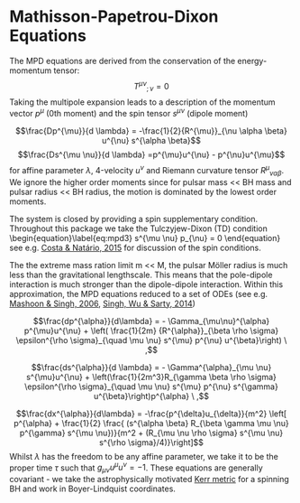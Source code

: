 # Mathisson-Papetrou-Dixon Equations

The MPD equations are derived from the conservation of the energy-momentum tensor:
$${T^{\mu \nu}}_{;\nu} = 0$$
Taking the multipole expansion leads to a description of the momentum vector $p^{\mu}$ (0th moment) and the spin tensor $s^{\mu \nu}$ (dipole moment)

$$\frac{Dp^{\mu}}{d \lambda} = -\frac{1}{2}{R^{\mu}}_{\nu \alpha \beta} u^{\nu} s^{\alpha \beta}$$
$$\frac{Ds^{\mu \nu}}{d \lambda} =p^{\mu}u^{\nu} - p^{\nu}u^{\mu}$$
for affine parameter $\lambda$, 4-velocity $u^{\nu}$ and Riemann curvature tensor ${R^{\mu}}_{\nu \alpha \beta}$. We ignore the higher order moments since for pulsar mass << BH mass and pulsar radius << BH radius, the motion is dominated by the lowest order moments. 

The system is closed by providing a spin supplementary condition. Throughout this package we take the Tulczyjew-Dixon (TD) condition
\begin{equation}\label{eq:mpd3}
s^{\mu \nu} p_{\nu} = 0
\end{equation}
see e.g. [Costa & Natário, 2015](https://arxiv.org/abs/1410.6443) for discussion of the spin conditions.

The the extreme mass ration limit m << M, the pulsar Möller radius is much less than the gravitational lengthscale. This means that the pole-dipole interaction is much stronger than the dipole-dipole interaction. Within this approximation, the MPD equations reduced to a set of ODEs (see e.g. [Mashoon & Singh, 2006](https://arxiv.org/abs/astro-ph/0608278), [Singh, Wu & Sarty, 2014](https://arxiv.org/abs/1403.7171))

$$\frac{dp^{\alpha}}{d\lambda} = - \Gamma_{\mu\nu}^{\alpha} p^{\mu}u^{\nu} +  \left( \frac{1}{2m} {R^{\alpha}}_{\beta \rho \sigma} \epsilon^{\rho \sigma}_{\quad \mu \nu} s^{\mu} p^{\nu} u^{\beta}\right) \ ,$$

$$\frac{ds^{\alpha}}{d \lambda} = - \Gamma^{\alpha}_{\mu \nu} s^{\mu}u^{\nu} + \left(\frac{1}{2m^3}R_{\gamma \beta \rho \sigma} \epsilon^{\rho \sigma}_{\quad \mu \nu} s^{\mu} p^{\nu} s^{\gamma} u^{\beta}\right)p^{\alpha} \ ,$$

$$\frac{dx^{\alpha}}{d\lambda} = -\frac{p^{\delta}u_{\delta}}{m^2} \left[ p^{\alpha} + \frac{1}{2} \frac{ (s^{\alpha \beta} R_{\beta \gamma \mu \nu} p^{\gamma} s^{\mu \nu})}{m^2 + (R_{\mu \nu \rho \sigma} s^{\mu \nu} s^{\rho \sigma}/4)}\right]$$
Whilst $\lambda$ has the freedom to be any affine parameter, we take it to be the proper time $\tau$ such that $g_{\mu \nu}u^{\mu} u^{\nu}=-1$. These equations are generally covariant - we take the astrophysically motivated [Kerr metric](https://en.wikipedia.org/wiki/Kerr_metric) for a spinning BH and work in Boyer-Lindquist coordinates.
